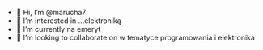 - 👋 Hi, I’m @marucha7
- 👀 I’m interested in ...elektroniką
- 🌱 I’m currently  na emeryt
- 💞️ I’m looking to collaborate on  w  tematyce  programowania i elektronika

<!---
marucha7/marucha7 is a ✨ special ✨ repository because its `README.md` (this file) appears on your GitHub profile.
You can click the Preview link to take a look at your changes.
--->
